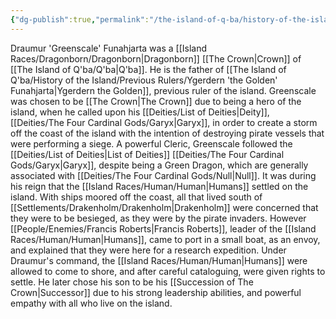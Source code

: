```yaml
---
{"dg-publish":true,"permalink":"/the-island-of-q-ba/history-of-the-island/previous-rulers/draumur-greenscale-funahjarta/"}
---
```



Draumur 'Greenscale' Funahjarta was a [[Island Races/Dragonborn/Dragonborn\|Dragonborn]] [[The Crown\|Crown]] of [[The Island of Q'ba/Q'ba\|Q'ba]]. He is the father of [[The Island of Q'ba/History of the Island/Previous Rulers/Ygerdern 'the Golden' Funahjarta\|Ygerdern the Golden]], previous ruler of the island.
Greenscale was chosen to be [[The Crown\|The Crown]] due to being a hero of the island, when he called upon his [[Deities/List of Deities\|Deity]], [[Deities/The Four Cardinal Gods/Garyx\|Garyx]], in order to create a storm off the coast of the island with the intention of destroying pirate vessels that were performing a siege.
A powerful Cleric, Greenscale followed the [[Deities/List of Deities\|List of Deities]] [[Deities/The Four Cardinal Gods/Garyx\|Garyx]], despite being a Green Dragon, which are generally associated with [[Deities/The Four Cardinal Gods/Null\|Null]].
It was during his reign that the [[Island Races/Human/Human\|Humans]] settled on the island. With ships moored off the coast, all that lived south of [[Settlements/Drakenholm/Drakenholm\|Drakenholm]] were concerned that they were to be besieged, as they were by the pirate invaders. However [[People/Enemies/Francis Roberts\|Francis Roberts]], leader of the [[Island Races/Human/Human\|Humans]], came to port in a small boat, as an envoy, and explained that they were here for a research expedition. Under Draumur's command, the [[Island Races/Human/Human\|Humans]] were allowed to come to shore, and after careful cataloguing, were given rights to settle.
He later chose his son to be his [[Succession of The Crown\|Successor]] due to his strong leadership abilities, and powerful empathy with all who live on the island. 

